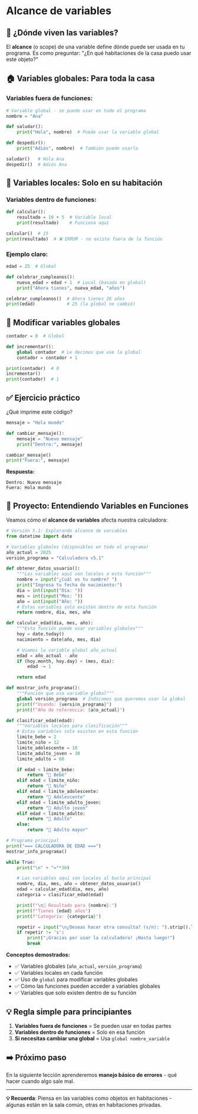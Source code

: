 # Alcance de variables

## 🎯 ¿Dónde viven las variables?

El **alcance** (o scope) de una variable define dónde puede ser usada en tu programa. Es como preguntar: "¿En qué habitaciones de la casa puedo usar este objeto?"

## 🏠 Variables globales: Para toda la casa

### Variables fuera de funciones:

```python
# Variable global - se puede usar en todo el programa
nombre = "Ana"

def saludar():
    print("Hola", nombre)  # Puede usar la variable global

def despedir():
    print("Adiós", nombre)  # También puede usarla

saludar()   # Hola Ana
despedir()  # Adiós Ana
```

## 🚪 Variables locales: Solo en su habitación

### Variables dentro de funciones:

```python
def calcular():
    resultado = 10 + 5  # Variable local
    print(resultado)    # Funciona aquí

calcular()  # 15
print(resultado)  # ❌ ERROR - no existe fuera de la función
```

### Ejemplo claro:

```python
edad = 25  # Global

def celebrar_cumpleanos():
    nueva_edad = edad + 1  # Local (basada en global)
    print("Ahora tienes", nueva_edad, "años")

celebrar_cumpleanos()  # Ahora tienes 26 años
print(edad)            # 25 (la global no cambió)
```

## 🔄 Modificar variables globales

```python
contador = 0  # Global

def incrementar():
    global contador  # Le decimos que use la global
    contador = contador + 1

print(contador)  # 0
incrementar()
print(contador)  # 1
```

## ✅ Ejercicio práctico

¿Qué imprime este código?

```python
mensaje = "Hola mundo"

def cambiar_mensaje():
    mensaje = "Nuevo mensaje"
    print("Dentro:", mensaje)

cambiar_mensaje()
print("Fuera:", mensaje)
```

**Respuesta:**

```
Dentro: Nuevo mensaje
Fuera: Hola mundo
```

## 🚀 Proyecto: Entendiendo Variables en Funciones

Veamos cómo el **alcance de variables** afecta nuestra calculadora:

```python
# Versión 5.1: Explorando alcance de variables
from datetime import date

# Variables globales (disponibles en todo el programa)
año_actual = 2025
versión_programa = "Calculadora v5.1"

def obtener_datos_usuario():
    """Las variables aquí son locales a esta función"""
    nombre = input("¿Cuál es tu nombre? ")
    print("Ingresa tu fecha de nacimiento:")
    dia = int(input("Día: "))
    mes = int(input("Mes: "))
    año = int(input("Año: "))
    # Estas variables solo existen dentro de esta función
    return nombre, dia, mes, año

def calcular_edad(dia, mes, año):
    """Esta función puede usar variables globales"""
    hoy = date.today()
    nacimiento = date(año, mes, dia)

    # Usamos la variable global año_actual
    edad = año_actual - año
    if (hoy.month, hoy.day) < (mes, dia):
        edad -= 1

    return edad

def mostrar_info_programa():
    """Función que usa variable global"""
    global versión_programa  # Indicamos que queremos usar la global
    print(f"Usando: {versión_programa}")
    print(f"Año de referencia: {año_actual}")

def clasificar_edad(edad):
    """Variables locales para clasificación"""
    # Estas variables solo existen en esta función
    limite_bebe = 2
    limite_niño = 12
    limite_adolescente = 18
    limite_adulto_joven = 30
    limite_adulto = 60

    if edad < limite_bebe:
        return "🍼 Bebé"
    elif edad < limite_niño:
        return "👶 Niño"
    elif edad < limite_adolescente:
        return "🧒 Adolescente"
    elif edad < limite_adulto_joven:
        return "👤 Adulto joven"
    elif edad < limite_adulto:
        return "👨 Adulto"
    else:
        return "👴 Adulto mayor"

# Programa principal
print("=== CALCULADORA DE EDAD ===")
mostrar_info_programa()

while True:
    print("\n" + "="*30)

    # Las variables aquí son locales al bucle principal
    nombre, dia, mes, año = obtener_datos_usuario()
    edad = calcular_edad(dia, mes, año)
    categoria = clasificar_edad(edad)

    print(f"\n🎉 Resultado para {nombre}:")
    print(f"Tienes {edad} años")
    print(f"Categoría: {categoria}")

    repetir = input("\n¿Deseas hacer otra consulta? (s/n): ").strip().lower()
    if repetir != 's':
        print("¡Gracias por usar la calculadora! ¡Hasta luego!")
        break
```

**Conceptos demostrados:**

- ✅ Variables globales (`año_actual`, `versión_programa`)
- ✅ Variables locales en cada función
- ✅ Uso de `global` para modificar variables globales
- ✅ Cómo las funciones pueden acceder a variables globales
- ✅ Variables que solo existen dentro de su función

## 💡 Regla simple para principiantes

1. **Variables fuera de funciones** = Se pueden usar en todas partes
2. **Variables dentro de funciones** = Solo en esa función
3. **Si necesitas cambiar una global** = Usa `global nombre_variable`

## ➡️ Próximo paso

En la siguiente lección aprenderemos **manejo básico de errores** - qué hacer cuando algo sale mal.

---

**💡 Recuerda**: Piensa en las variables como objetos en habitaciones - algunas están en la sala común, otras en habitaciones privadas.
